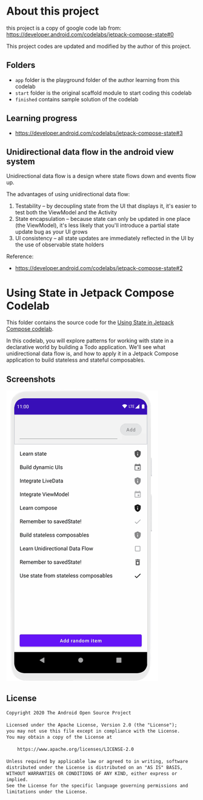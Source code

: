 # About this project
this project is a copy of google code lab from: https://developer.android.com/codelabs/jetpack-compose-state#0

This project codes are updated and modified by the author of this project. 

## Folders
* `app` folder is the playground folder of the author learning from this codelab
* `start` folder is the original scaffold module to start coding this codelab
* `finished` contains sample solution of the codelab

## Learning progress

* https://developer.android.com/codelabs/jetpack-compose-state#3

## Unidirectional data flow in the android view system
Unidirectional data flow is a design where state flows down and events flow up.

The advantages of using unidirectional data flow:

1. Testability – by decoupling state from the UI that displays it, it's easier to test both the ViewModel and the Activity
2. State encapsulation – because state can only be updated in one place (the ViewModel), it's less likely that you'll introduce a partial state update bug as your UI grows
3. UI consistency – all state updates are immediately reflected in the UI by the use of observable state holders

Reference: 
* https://developer.android.com/codelabs/jetpack-compose-state#2

# Using State in Jetpack Compose Codelab

This folder contains the source code for the [Using State in Jetpack Compose codelab](https://developer.android.com/codelabs/jetpack-compose-state).

In this codelab, you will explore patterns for working with state in a declarative world by building a Todo application. We'll see what unidirectional
data flow is, and how to apply it in a Jetpack Compose application to build stateless and stateful composables.

## Screenshots

![Finished code](screenshots/state_movie.gif "After: Animation of fully completed project")

## License

```
Copyright 2020 The Android Open Source Project

Licensed under the Apache License, Version 2.0 (the "License");
you may not use this file except in compliance with the License.
You may obtain a copy of the License at

    https://www.apache.org/licenses/LICENSE-2.0

Unless required by applicable law or agreed to in writing, software
distributed under the License is distributed on an "AS IS" BASIS,
WITHOUT WARRANTIES OR CONDITIONS OF ANY KIND, either express or implied.
See the License for the specific language governing permissions and
limitations under the License.
```
